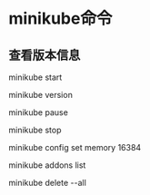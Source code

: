 # minikube命令

## 查看版本信息
minikube start

minikube version

minikube pause

minikube stop

minikube config set memory 16384

minikube addons list

minikube delete --all
